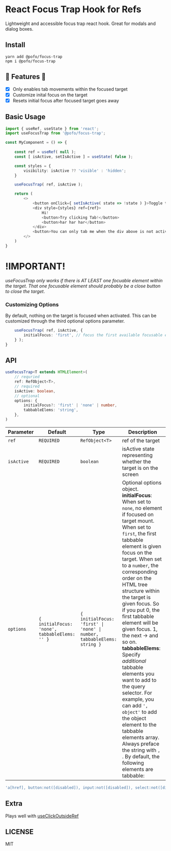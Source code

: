 # React Focus Trap Hook for Refs
Lightweight and accessible focus trap react hook. Great for modals and dialog boxes.

## Install
```
yarn add @pofo/focus-trap
npm i @pofo/focus-trap
```

## 🚀 Features 🚀
* [x] Only enables tab movements within the focused target
* [x] Customize inital focus on the target
* [x] Resets initial focus after focused target goes away

## Basic Usage
```typescript
import { useRef, useState } from 'react';
import useFocusTrap from '@pofo/focus-trap';

const MyComponent = () => {
    
    const ref = useRef( null );
    const [ isActive, setIsActive ] = useState( false );

    const styles = {
        visibility: isActive ?? 'visible' : 'hidden';
    }

    useFocusTrap( ref, isActive );

    return (
        <>
            <button onClick={ setIsActive( state => !state ) }>Toggle the div below!</button>
            <div style={styles} ref={ref}>
                Hi!
                <button>Try clicking Tab!</button>
                <button>har har har</button>
            </div>
            <button>You can only tab me when the div above is not active!</button>
        </>
    )
}
```

# !IMPORTANT!
*useFocusTrap only works if there is AT LEAST one focuable element within the target. That one focusable element should probably be a close button to close the target*.

### Customizing Options
By default, nothing on the target is focused when activated. This can be customized through the third optional options parameter.

```typescript
    useFocusTrap( ref, isActive, {
        initialFocus: 'first', // focus the first available focusable element on the target
    } );
}
```

## API
```typescript
useFocusTrap<T extends HTMLElement>(
    // requried
    ref: RefObject<T>,
    // required
    isActive: boolean,
    // optional
    options: {
        initialFocus?: 'first' | 'none' | number,
        tabbableElems: 'string',
    },
)
```

| Parameter | Default | Type | Description |
| ----------- | ----------- | ----------- | ----------- |
| `ref` | `REQUIRED` | `RefObject<T>` | ref of the target | 
`isActive` | `REQUIRED` | `boolean` | isActive state representing whether the target is on the screen |
`options` | `{ initialFocus: 'none', tabbableElems: '' }` | `{ initialFocus: 'first' \| 'none' \| number, tabbableElems: string }` | Optional options object. **initialFocus**: When set to `none`, no element if focused on target mount. When set to `first`, the first tabbable element is given focus on the target. When set to a `number`, the corresponding order on the HTML tree structure within the target is given focus. So if you put 0, the first tabbable element will be given focus. 1, the next -> and so on. **tabbableElems**: Specify *additional* tabbable elements you want to add to the query selector. For example, you can add `', object'` to add the object element to the tabbable elements array. Always preface the string with `, `. By default, the following elements are tabbable:
```typescript
'a[href], button:not([disabled]), input:not([disabled]), select:not([disabled]), textarea:not([disabled]), area[href], form, audio[controls], video[controls], [tabindex="0"]'
```

## Extra
Plays well with [useClickOutsideRef](https://github.com/pofoo/click-outside)

## LICENSE
MIT
